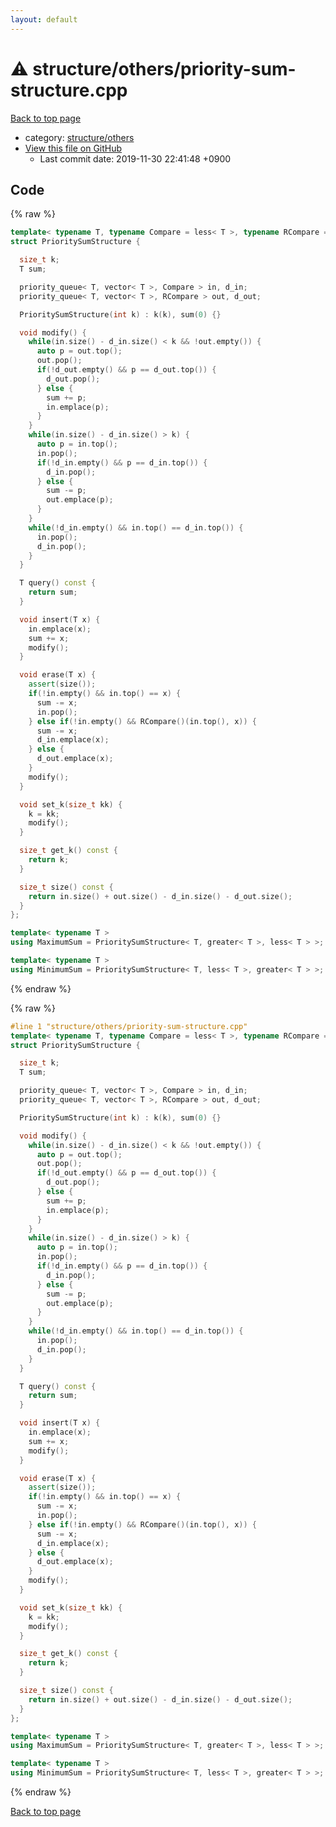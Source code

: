 ```yaml
---
layout: default
---
```


<!-- mathjax config similar to math.stackexchange -->
<script type="text/javascript" async
  src="https://cdnjs.cloudflare.com/ajax/libs/mathjax/2.7.5/MathJax.js?config=TeX-MML-AM_CHTML">
</script>
<script type="text/x-mathjax-config">
  MathJax.Hub.Config({
    TeX: { equationNumbers: { autoNumber: "AMS" }},
    tex2jax: {
      inlineMath: [ ['$','$'] ],
      processEscapes: true
    },
    "HTML-CSS": { matchFontHeight: false },
    displayAlign: "left",
    displayIndent: "2em"
  });
</script>

<script type="text/javascript" src="https://cdnjs.cloudflare.com/ajax/libs/jquery/3.4.1/jquery.min.js"></script>
<script src="https://cdn.jsdelivr.net/npm/jquery-balloon-js@1.1.2/jquery.balloon.min.js" integrity="sha256-ZEYs9VrgAeNuPvs15E39OsyOJaIkXEEt10fzxJ20+2I=" crossorigin="anonymous"></script>
<script type="text/javascript" src="../../../assets/js/copy-button.js"></script>
<link rel="stylesheet" href="../../../assets/css/copy-button.css" />


# :warning: structure/others/priority-sum-structure.cpp

<a href="../../../index.html">Back to top page</a>

* category: <a href="../../../index.html#40d73e22b7d986e3399449c25c8b23a1">structure/others</a>
* <a href="{{ site.github.repository_url }}/blob/master/structure/others/priority-sum-structure.cpp">View this file on GitHub</a>
    - Last commit date: 2019-11-30 22:41:48 +0900




## Code

<a id="unbundled"></a>
{% raw %}
```cpp
template< typename T, typename Compare = less< T >, typename RCompare = greater< T > >
struct PrioritySumStructure {

  size_t k;
  T sum;

  priority_queue< T, vector< T >, Compare > in, d_in;
  priority_queue< T, vector< T >, RCompare > out, d_out;

  PrioritySumStructure(int k) : k(k), sum(0) {}

  void modify() {
    while(in.size() - d_in.size() < k && !out.empty()) {
      auto p = out.top();
      out.pop();
      if(!d_out.empty() && p == d_out.top()) {
        d_out.pop();
      } else {
        sum += p;
        in.emplace(p);
      }
    }
    while(in.size() - d_in.size() > k) {
      auto p = in.top();
      in.pop();
      if(!d_in.empty() && p == d_in.top()) {
        d_in.pop();
      } else {
        sum -= p;
        out.emplace(p);
      }
    }
    while(!d_in.empty() && in.top() == d_in.top()) {
      in.pop();
      d_in.pop();
    }
  }

  T query() const {
    return sum;
  }

  void insert(T x) {
    in.emplace(x);
    sum += x;
    modify();
  }

  void erase(T x) {
    assert(size());
    if(!in.empty() && in.top() == x) {
      sum -= x;
      in.pop();
    } else if(!in.empty() && RCompare()(in.top(), x)) {
      sum -= x;
      d_in.emplace(x);
    } else {
      d_out.emplace(x);
    }
    modify();
  }

  void set_k(size_t kk) {
    k = kk;
    modify();
  }

  size_t get_k() const {
    return k;
  }

  size_t size() const {
    return in.size() + out.size() - d_in.size() - d_out.size();
  }
};

template< typename T >
using MaximumSum = PrioritySumStructure< T, greater< T >, less< T > >;

template< typename T >
using MinimumSum = PrioritySumStructure< T, less< T >, greater< T > >;


```
{% endraw %}

<a id="bundled"></a>
{% raw %}
```cpp
#line 1 "structure/others/priority-sum-structure.cpp"
template< typename T, typename Compare = less< T >, typename RCompare = greater< T > >
struct PrioritySumStructure {

  size_t k;
  T sum;

  priority_queue< T, vector< T >, Compare > in, d_in;
  priority_queue< T, vector< T >, RCompare > out, d_out;

  PrioritySumStructure(int k) : k(k), sum(0) {}

  void modify() {
    while(in.size() - d_in.size() < k && !out.empty()) {
      auto p = out.top();
      out.pop();
      if(!d_out.empty() && p == d_out.top()) {
        d_out.pop();
      } else {
        sum += p;
        in.emplace(p);
      }
    }
    while(in.size() - d_in.size() > k) {
      auto p = in.top();
      in.pop();
      if(!d_in.empty() && p == d_in.top()) {
        d_in.pop();
      } else {
        sum -= p;
        out.emplace(p);
      }
    }
    while(!d_in.empty() && in.top() == d_in.top()) {
      in.pop();
      d_in.pop();
    }
  }

  T query() const {
    return sum;
  }

  void insert(T x) {
    in.emplace(x);
    sum += x;
    modify();
  }

  void erase(T x) {
    assert(size());
    if(!in.empty() && in.top() == x) {
      sum -= x;
      in.pop();
    } else if(!in.empty() && RCompare()(in.top(), x)) {
      sum -= x;
      d_in.emplace(x);
    } else {
      d_out.emplace(x);
    }
    modify();
  }

  void set_k(size_t kk) {
    k = kk;
    modify();
  }

  size_t get_k() const {
    return k;
  }

  size_t size() const {
    return in.size() + out.size() - d_in.size() - d_out.size();
  }
};

template< typename T >
using MaximumSum = PrioritySumStructure< T, greater< T >, less< T > >;

template< typename T >
using MinimumSum = PrioritySumStructure< T, less< T >, greater< T > >;

```
{% endraw %}

<a href="../../../index.html">Back to top page</a>

